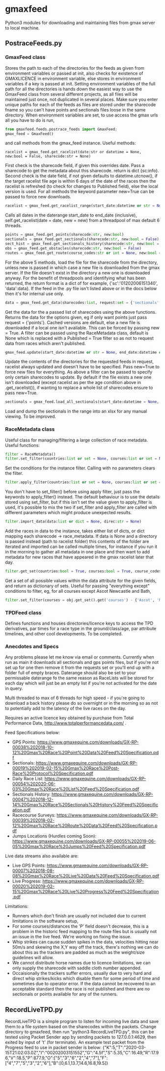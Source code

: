 # gmaxfeed

Python3 modules for downloading and maintaining files from gmax server to local machine.

## PostraceFeeds.py

### GmaxFeed class

Stores the path to each of the directories for the feeds as given from environment variables or passed at init, also checks for existence of GMAXLICENCE in environment variable, else stores in environment variables if a key is passed at init. Setting environment variables of the full path for all the directories is hands down the easiest way to use the GmaxFeed class from several different projects, as all files will be maintained just once, not duplicated in several places. Make sure you enter unique paths for each of the feeds as files are stored under the sharecode fname so you can't have points and sectionals files loose in the same directory. When environment variables are set, to use access the gmax urls all you have to do is run,
```python
from gmaxfeed.feeds.postrace_feeds import GmaxFeed;
gmax_feed = GmaxFeed()
```
and call methods from the gmax_feed instance.
Useful methods:
```
racelist = gmax_feed.get_racelist(date:str or datetime = None, new:bool = False, sharecode:str = None)
```
First check is the sharecode field, if given this overrides date. Pass a sharecode to get the metadata about this sharecode. return is dict {sc:info}. 
Second check is the date field, if not given defaults to datetime.utcnow(), if the target racelist file age is within 6 days of the date of the races then the racelist is refreshed (to check for changes to Published field), else the local version is used. For all methods the keyword parameter new=True can be passed to force new downloads.
```python
racelist = gmax_feed.get_racelist_range(start_date:datetime or str = None, end_date:datetime or str = None, new:bool = False)
```
Calls all dates in the daterange start_date to end_date (inclusive), self.get_racelist(date = date, new = new) from a threadpool of max default 6 threads.
```python
points = gmax_feed.get_points(sharecode:str, new:bool)
sectionals = gmax_feed.get_sectionals(sharecode:str, new:bool = False)
sect_hist = gmax_feed.get_sectionals_history(sharecode:str, new:bool = False)
obs = gmax_feed.get_obstacles(sharecode:str, new:bool = False)
routes = gmax_feed.get_route(course_codes:str or int = None, new:bool = False)
```
For the above 5 methods, load the file for the sharecode from the directory, unless new is passed in which case a new file is downloaded from the gmax server. If the file doesn't exist in the directory a new one is downloaded anyway. For the benefit of threadpools and identifying what has been returned, the return format is a dict of for example, {'sc':'01202006151340', 'data':data}.
If the feed in the .py file isn't listed above or in the docs below then it's for internal use only.
```python
data = gmax_feed.get_data(sharecodes:list, request:set = {'sectionals', 'sectionals-history', 'points', 'obstacles'}, new:bool = False, filter:RaceMetadata = None)
```
Get the data for the a passed list of sharecodes using the above functions. Returns the data for the options given, eg if only want points just pass request = {'points'}. Cached versions are default, else a new file is downloaded if a local one isn't available. This can be forced by passing new = True. A filter can be passed using the RaceMetadata class, default is None which is replaced with a Published = True filter so as not to request data from races which aren't published.
```python
gmax_feed.update(start_date:datetime or str = None, end_date:datetime or str = None, request:set = {'sectionals', 'points'}, new:bool = False, filter:RaceMetadata = None)
```
Update the contents of the directories for the requested feeds in request, racelist always updated and doesn't have to be specified. Pass new=True to force new files for everything. As above a filter can be passed to specify only certain sharecodes to update. By default if the file exists a new one isn't downloaded (except racelist as per the age condition above in .get_racelist()), if wanting to replace a whole list of sharecodes ensure to pass new=True.
```python
sectionals = gmax_feed.load_all_sectionals(start_date:datetime = None, end_date:datetime = None, filter:RaceMetadata = None)
```
Load and dump the sectionals in the range into an xlsx for any manual viewing. To be improved.

### RaceMetadata class

Useful class for managing/filtering a large collection of race metadata.
Useful functions:
```python
filter = RaceMetadata()
filter.set_filter(countries:list or set = None, courses:list or set = None, course_codes:list or set = None, published:bool = None, start_date:datetime or str = None, end_date:datetime or str = None)
```
Set the conditions for the instance filter. Calling with no parameters clears the filter.
```python
filter.apply_filter(countries:list or set = None, courses:list or set = None, course_codes:list or set = None, published:bool = None, start_date:datetime or str = None, end_date:datetime or str = None)
```
You don't have to set_filter() before using apply filter, just pass the keywords to apply_filter() instead. The default behaviour is to use the details stored using set_filter, but if this isn't set the value given to apply_filter is used, it's possible to mix the two if set_filter and apply_filter are called with different parameters which might produce unexpected results.
```python
filter.import_data(data:list or dict = None, direc:str = None)
```
Add the races in data to the instance, takes either list of dicts, or dict mapping each sharecode -> race_metadata. If data is None and a directory is passed instead (path to racelist folder) this contents of the folder are iterated and imported can be called multiple times, for instance if you run it in the morning to gather all metadata in one place and then want to add metadata for new races that have appeared in the gmax racelist later that day.
```python
filter.get_set(countries:bool = True, courses:bool = True, course_codes:bool = True)
```
Get a set of all possible values within the data attribute for the given fields, and return as dictionary of sets. Useful for passing "everything except" conditions to filter, eg, for all courses except Ascot Newcastle and Bath,
```python
filter.set_filter(courses = obj.get_set().get('courses') - {'Ascot', 'Newcastle', 'Bath'})
```

### TPDFeed class

Defines functions and houses directories/licence keys to access the TPD derivatives, par times for a race type in the ground/class/age, par attribute timelines, and other cool developments.
To be completed.

### Anecdotes and Specs

Any problems please let me know via email or comments. Currently when run as main it downloads all sectionals and gps points files, but if you're not set up for one then remove it from the requests set or you'll end up with a folder full of empty braces. Daterange should also be set to your permissable daterange fo the same reason as RaceLists will be stored for each day which will just be an empty list if you're not activated for the date in query.

Multi threaded to max of 6 threads for high speed - if you're going to download a back history please do so overnight or in the morning so as not to potentially add to the latency of the live races on the day.

Requires an active licence key obtained by purchase from Total Performance Data, http://www.totalperformancedata.com/ .

Feed Specifications below:
- GPS Points: https://www.gmaxequine.com/downloads/GX-RP-00038%202018-10-12%20Gmax%20Race%20Point%20Data%20Feed%20Specification.pdf
- Sectionals: https://www.gmaxequine.com/downloads/GX-RP-00019%202019-02-15%20Gmax%20Race%20Post-Race%20Protocol%20Specification.pdf
- Daily Race List: https://www.gmaxequine.com/downloads/GX-RP-00054%202020-06-03%20Gmax%20Race%20List%20Feed%20Specification.pdf
- Sectionals History: https://www.gmaxequine.com/downloads/GX-RP-00047%202018-12-14%20Gmax%20Race%20Sectionals%20History%20Feed%20Specification.pdf
- Racecourse Surveys: https://www.gmaxequine.com/downloads/GX-RP-00039%202018-02-12%20Gmax%20Race%20Route%20Data%20Feed%20Specification.pdf
- Jumps Locations (Hurdles coming Soon): https://www.gmaxequine.com/downloads/GX-RP-00055%202019-06-05%20Gmax%20Race%20Jumps%20Feed%20Specification.pdf

Live data streams also available are:
- Live GPS Points: https://www.gmaxequine.com/downloads/GX-RP-00007%202018-08-08%20Gmax%20Race%20Live%20Data%20Feed%20Specification.pdf
- Live Progress: https://www.gmaxequine.com/downloads/GX-RP-00020%202019-02-15%20Gmax%20Race%20Live%20Progress%20Feed%20Specification.pdf

Limitations:
- Runners which don't finish are usually not included due to current limitations in the software setup,
- For some courses/distances the 'P' field doesn't decrease, this is a problem in the historic feed mapping to the route files but is usually not an issue in the live feed. We're working on fixing the issue.
- Whip strikes can cause sudden spikes in the data, velocities hitting near 50m/s and skewing the X,Y way off the track, there's nothing we can do about this as the trackers are padded as much as the weight/size guidelines will allow.
- We cannot distribute horse names due to licence limitations, we can only supply the sharecode with saddle cloth number appended.
- Occaisionally the trackers suffer errors, usually due to very hard and direct whip strikes/kicks which disable them for some period of time and sometimes due to operator error. If the data cannot be recovered to an acceptable standard then the race is not published and there are no sectionals or points available for any of the runners. 

## RecordLiveTPD.py

RecordLiveTPD is a simple program to listen for incoming live data and save them to a file system based on the sharecodes within the packets. Change directory to gmaxfeed, then run "python3 RecordLiveTPD.py", this can be tested using Packet Sender app by sending packets to 127.0.0.1:4629, then exited by input of 't' (for terminate). An example test packet from the Progress feed to use in packet sender is below:
{"K":5,"T":"2020-03-15T21:02:03.0Z","I":"00202003151552","G":"4.5f","S":5.35,"C":16.49,"R":17.96,"V":18.5,"P":877.9,"O":["5","3","6","2","4","7"],"F":["4","7","5","3","2","6"],"B":[0,6.1,13.7,14.6,16.8,19.5]}

